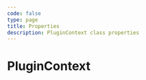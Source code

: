 ```yaml
---
code: false
type: page
title: Properties
description: PluginContext class properties
---
```


# PluginContext
